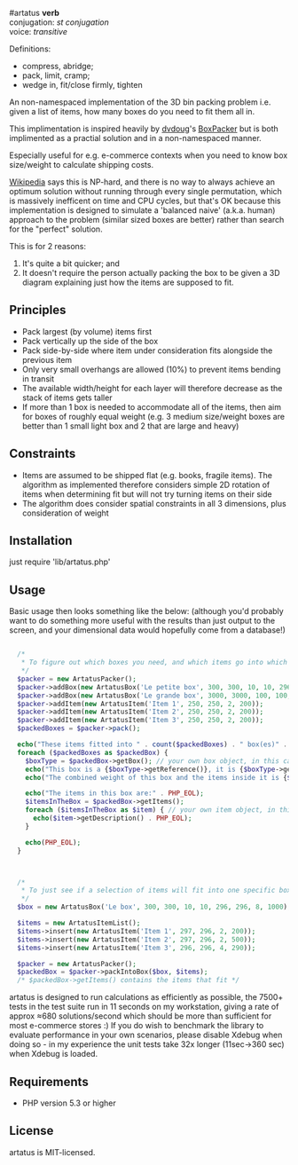 #artatus
__verb__  
conjugation: _st conjugation_  
voice: _transitive_  

Definitions: 
  * compress, abridge;
  * pack, limit, cramp;
  * wedge in, fit/close firmly, tighten

An non-namespaced implementation of the 3D bin packing problem i.e. given a list of items, how many boxes do you need to fit them all in.

This implimentation is inspired heavily by [dvdoug](https://github.com/dvdoug)'s [BoxPacker](https://github.com/dvdoug/BoxPacker) but is both implimented as a practial solution and in a non-namespaced manner.

Especially useful for e.g. e-commerce contexts when you need to know box size/weight to calculate shipping costs.

[Wikipedia](http://en.wikipedia.org/wiki/Bin_packing_problem) says this is NP-hard, and there is no way to always achieve an optimum solution without running through every single permutation, which is massively inefficent on time and CPU cycles, but that's OK because this implementation is designed to simulate a 'balanced naive' (a.k.a. human) approach to the problem (similar sized boxes are better) rather than search for the "perfect" solution.

This is for 2 reasons:

1. It's quite a bit quicker; and
2. It doesn't require the person actually packing the box to be given a 3D diagram
   explaining just how the items are supposed to fit.

Principles
----------

 * Pack largest (by volume) items first
 * Pack vertically up the side of the box
 * Pack side-by-side where item under consideration fits alongside the previous item
 * Only very small overhangs are allowed (10%) to prevent items bending in transit
 * The available width/height for each layer will therefore decrease as the stack of items gets taller
 * If more than 1 box is needed to accommodate all of the items, then aim for boxes of roughly equal weight
   (e.g. 3 medium size/weight boxes are better than 1 small light box and 2 that are large and heavy)

Constraints
-----------

 * Items are assumed to be shipped flat (e.g. books, fragile items). The algorithm as implemented therefore considers simple 2D rotation of items when determining fit but will not try turning items on their side
 * The algorithm does consider spatial constraints in all 3 dimensions, plus consideration of weight

Installation
------------
just require 'lib/artatus.php'

Usage
-----
Basic usage then looks something like the below:
(although you'd probably want to do something more useful with the results than just output to the screen, and your dimensional data would hopefully come from a database!)

```php

  /*
   * To figure out which boxes you need, and which items go into which box
   */
  $packer = new ArtatusPacker();
  $packer->addBox(new ArtatusBox('Le petite box', 300, 300, 10, 10, 296, 296, 8, 1000));
  $packer->addBox(new ArtatusBox('Le grande box', 3000, 3000, 100, 100, 2960, 2960, 80, 10000));
  $packer->addItem(new ArtatusItem('Item 1', 250, 250, 2, 200));
  $packer->addItem(new ArtatusItem('Item 2', 250, 250, 2, 200));
  $packer->addItem(new ArtatusItem('Item 3', 250, 250, 2, 200));
  $packedBoxes = $packer->pack();

  echo("These items fitted into " . count($packedBoxes) . " box(es)" . PHP_EOL);
  foreach ($packedBoxes as $packedBox) {
    $boxType = $packedBox->getBox(); // your own box object, in this case ArtatusBox
    echo("This box is a {$boxType->getReference()}, it is {$boxType->getOuterWidth()}mm wide, {$boxType->getOuterLength()}mm long and {$boxType->getOuterDepth()}mm high" . PHP_EOL);
    echo("The combined weight of this box and the items inside it is {$packedBox->getWeight()}g" . PHP_EOL);

    echo("The items in this box are:" . PHP_EOL);
    $itemsInTheBox = $packedBox->getItems();
    foreach ($itemsInTheBox as $item) { // your own item object, in this case ArtatusItem
      echo($item->getDescription() . PHP_EOL);
    }

    echo(PHP_EOL);
  }



  /*
   * To just see if a selection of items will fit into one specific box
   */
  $box = new ArtatusBox('Le box', 300, 300, 10, 10, 296, 296, 8, 1000);

  $items = new ArtatusItemList();
  $items->insert(new ArtatusItem('Item 1', 297, 296, 2, 200));
  $items->insert(new ArtatusItem('Item 2', 297, 296, 2, 500));
  $items->insert(new ArtatusItem('Item 3', 296, 296, 4, 290));

  $packer = new ArtatusPacker();
  $packedBox = $packer->packIntoBox($box, $items);
  /* $packedBox->getItems() contains the items that fit */
```

artatus is designed to run calculations as efficiently as possible, the 7500+ tests in the test suite run in 11
seconds on my workstation, giving a rate of approx ≈680 solutions/second which should be more than sufficient for
most e-commerce stores :) If you do wish to benchmark the library to evaluate performance in your own scenarios, please
disable Xdebug when doing so - in my experience the unit tests take 32x longer (11sec->360 sec) when Xdebug is loaded.

Requirements
------------

* PHP version 5.3 or higher

License
-------
artatus is MIT-licensed. 
